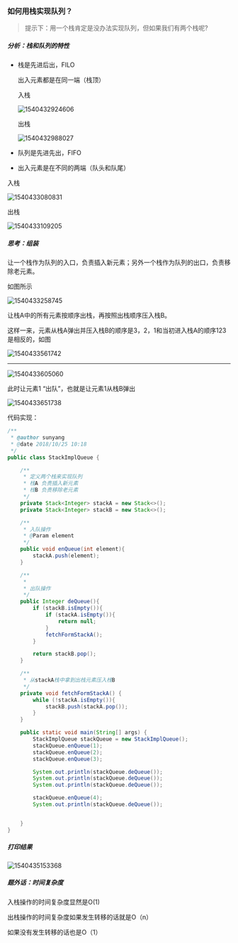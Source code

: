 

### 如何用栈实现队列？

> 提示下：用一个栈肯定是没办法实现队列，但如果我们有两个栈呢?

##### 分析：栈和队列的特性

* 栈是先进后出，FILO

  出入元素都是在同一端（栈顶）

  入栈

  ![1540432924606](C:\Users\sunyang\AppData\Local\Temp\1540432924606.png)

  出栈

  ![1540432988027](C:\Users\sunyang\AppData\Local\Temp\1540432988027.png)


* 队列是先进先出，FIFO
* 出入元素是在不同的两端（队头和队尾）

入栈

![1540433080831](C:\Users\sunyang\AppData\Local\Temp\1540433080831.png)

出栈

![1540433109205](C:\Users\sunyang\AppData\Local\Temp\1540433109205.png)

#####  思考：组装

让一个栈作为队列的入口，负责插入新元素；另外一个栈作为队列的出口，负责移除老元素。

如图所示

![1540433258745](C:\Users\sunyang\AppData\Local\Temp\1540433258745.png)



让栈A中的所有元素按顺序出栈，再按照出栈顺序压入栈B。

这样一来，元素从栈A弹出并压入栈B的顺序是3，2，1和当初进入栈A的顺序123是相反的，如图

![1540433561742](C:\Users\sunyang\AppData\Local\Temp\1540433561742.png)



----------------------------------------------------------------------------------------------------------------------------------------------------

![1540433605060](C:\Users\sunyang\AppData\Local\Temp\1540433605060.png)



此时让元素1 “出队”，也就是让元素1从栈B弹出

![1540433651738](C:\Users\sunyang\AppData\Local\Temp\1540433651738.png)



代码实现：

~~~java
/**
 * @author sunyang
 * @date 2018/10/25 10:18
 */
public class StackImplQueue {

    /**
     * 定义两个栈来实现队列
     * 栈A 负责插入新元素
     * 栈B 负责移除老元素
     */
    private Stack<Integer> stackA = new Stack<>();
    private Stack<Integer> stackB = new Stack<>();

    /**
     * 入队操作
     * @Param element
     */
    public void enQueue(int element){
        stackA.push(element);
    }

    /**
     *
     * 出队操作
     */
    public Integer deQueue(){
        if (stackB.isEmpty()){
            if (stackA.isEmpty()){
                return null;
            }
            fetchFormStackA();
        }

        return stackB.pop();
    }

    /**
     * 从stackA栈中拿到出栈元素压入栈B
     */
    private void fetchFormStackA() {
        while (!stackA.isEmpty()){
            stackB.push(stackA.pop());
        }
    }

    public static void main(String[] args) {
        StackImplQueue stackQueue = new StackImplQueue();
        stackQueue.enQueue(1);
        stackQueue.enQueue(2);
        stackQueue.enQueue(3);

        System.out.println(stackQueue.deQueue());
        System.out.println(stackQueue.deQueue());
        System.out.println(stackQueue.deQueue());

        stackQueue.enQueue(4);
        System.out.println(stackQueue.deQueue());


    }
}
~~~

##### 打印结果

![1540435153368](C:\Users\sunyang\AppData\Local\Temp\1540435153368.png)



##### 题外话：时间复杂度

入栈操作的时间复杂度显然是O(1)

出栈操作的时间复杂度如果发生转移的话就是O（n）

如果没有发生转移的话也是O（1）





